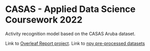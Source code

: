 # CASAS - Applied Data Science Coursework 2022

Activity recognition model based on the CASAS Aruba dataset.

Link to [Overleaf Report project](https://www.overleaf.com/project/62308de6725bc316b8842a13).
Link to [npy pre-processed datasets](https://uob-my.sharepoint.com/:f:/g/personal/ot19588_bristol_ac_uk/Et_7jYu_No9LgJMtzw8J32wBiOINp4dnem0uY5jj2FXcxw?e=ijxr9z)
